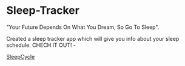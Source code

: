 # Sleep-Tracker
"Your Future Depends On What You Dream,
So Go To Sleep".

Created a sleep tracker app which will give you info about your sleep schedule.
CHECH IT OUT! -

[SleepCycle](https://aayush2211.github.io/Sleep-Tracker/)
